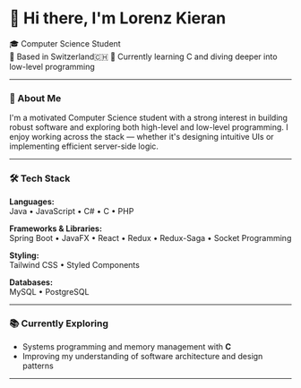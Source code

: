 # 👋 Hi there, I'm Lorenz Kieran

🎓 Computer Science Student  
📍 Based in Switzerland🇨🇭
🌱 Currently learning C and diving deeper into low-level programming

---

### 🧠 About Me

I'm a motivated Computer Science student with a strong interest in building robust software and exploring both high-level and low-level programming. I enjoy working across the stack — whether it's designing intuitive UIs or implementing efficient server-side logic.

---

### 🛠️ Tech Stack

**Languages:**  
Java • JavaScript • C# • C • PHP

**Frameworks & Libraries:**  
Spring Boot • JavaFX • React • Redux • Redux-Saga • Socket Programming

**Styling:**  
Tailwind CSS • Styled Components

**Databases:**  
MySQL • PostgreSQL

---

### 📚 Currently Exploring

- Systems programming and memory management with **C**
- Improving my understanding of software architecture and design patterns

---
